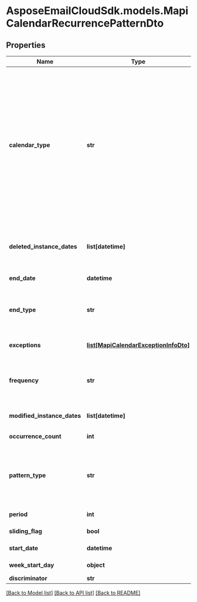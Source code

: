 # AsposeEmailCloudSdk.models.MapiCalendarRecurrencePatternDto
## Properties
Name | Type | Description | Notes
------------ | ------------- | ------------- | -------------
**calendar_type** | **str** | Enumerated the calendar type of the mapi recurrence Enum, available values: Default, CalGregorian, CalGregorianUs, CalJapan, CalTaiwan, CalKorea, CalHijri, CalThai, CalHebrew, CalGregorianMeFrench, CalGregorianArabic, CalGregorianXLitEnglish, CalGregorianXLitFrench, CalLunarJapanese, CalChineseLunar, CalSaka, CalLunarEtoChn, CalLunarEtoKor, CalLunarRokuyou, CalLunarKorean, CalUmAlQura | 
**deleted_instance_dates** | **list[datetime]** | An array of dates, each of which is the original instance date of either a deleted instance or a modified instance for this recurrence.              | [optional] 
**end_date** | **datetime** | End date of an item recurrence pattern.              | 
**end_type** | **str** | Enumerates the ending type for the recurrence. Enum, available values: None, EndAfterDate, EndAfterNOccurrences, NeverEnd | 
**exceptions** | [**list[MapiCalendarExceptionInfoDto]**](MapiCalendarExceptionInfoDto.md) | An exception specifies changes to an instance of a recurring series.              | [optional] 
**frequency** | **str** | Enumerates mapi calendar recurrence frequency Enum, available values: None, Daily, Weekly, Monthly, Yearly | 
**modified_instance_dates** | **list[datetime]** | An array of dates, each of which is the date of a modified instance.              | [optional] 
**occurrence_count** | **int** | Number of occurrences in a recurrence.              | 
**pattern_type** | **str** | Enumerates the mapi calendar recurrence pattern types Enum, available values: Day, Week, Month, MonthEnd, MonthNth, HjMonth, HjMonthNth, HjMonthEnd | 
**period** | **int** | Interval at which the meeting pattern repeats.              | 
**sliding_flag** | **bool** | Defines whether pattern is sliding or not.              | 
**start_date** | **datetime** | Start date of an item recurrence pattern.              | 
**week_start_day** | **object** | First day of the calendar week.              | 
**discriminator** | **str** |  | 



[[Back to Model list]](README.md#documentation-for-models) [[Back to API list]](README.md#documentation-for-api-endpoints) [[Back to README]](README.md)


